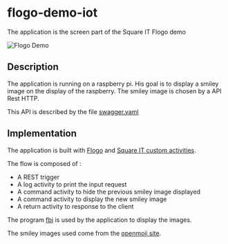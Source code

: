 # flogo-demo-iot

The application is the screen part of the Square IT Flogo demo

![Flogo Demo](https://github.com/square-it/flogo-demo/blob/master/Flogo%20Demo.png)

## Description

The application is running on a raspberry pi.
His goal is to display a smiley image on the display of the raspberry.
The smiley image is chosen by a API Rest HTTP.

This API is described by the file [swagger.yaml](swagger.yaml)

## Implementation

The application is built with [Flogo](http://www.flogo.io/) and [Square IT custom activities](https://github.com/square-it/flogo-contrib-activities).

The flow is composed of :

- A REST trigger
- A log activity to print the input request
- A command activity to hide the previous smiley image displayed
- A command activity to display the new smiley image
- A return activity to response to the client

The program [fbi](https://linux.die.net/man/1/fbi) is used by the application to display the images.

The smiley images used come from the [openmoji site](http://openmoji.org/).
